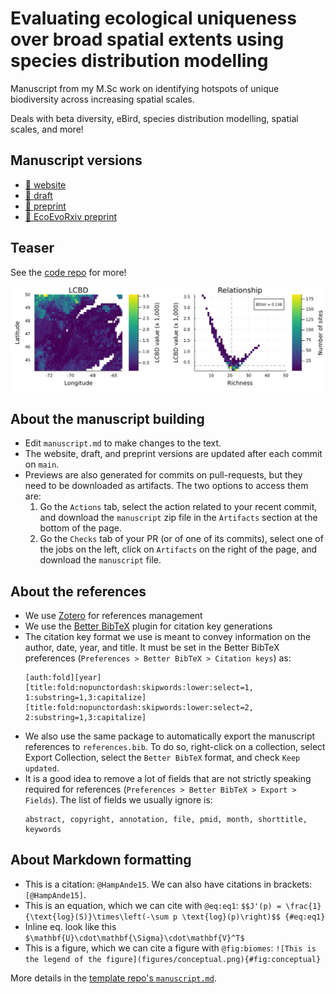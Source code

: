 # Evaluating ecological uniqueness over broad spatial extents using species distribution modelling

Manuscript from my M.Sc work on identifying hotspots of unique biodiversity across increasing spatial scales.

Deals with beta diversity, eBird, species distribution modelling, spatial scales, and more!

## Manuscript versions

[main_html]: https://gabrieldansereau.github.io/ms_betadiversity_hotspots/
[main_draft]: https://gabrieldansereau.github.io/ms_betadiversity_hotspots/draft.pdf
[main_preprint]: https://gabrieldansereau.github.io/ms_betadiversity_hotspots/preprint.pdf
[ecoevo_preprint]: https://ecoevorxiv.org/tvmyg
[code_repo]: https://github.com/gabrieldansereau/betadiversity-hotspots


- [:blue_book: website][main_html]
- [:page_facing_up: draft][main_draft]
- [:newspaper: preprint][main_preprint]
- [:tada: EcoEvoRxiv preprint][ecoevo_preprint]

## Teaser

See the [code repo][code_repo] for more!

![Scaling GIF](https://github.com/gabrieldansereau/betadiversity-hotspots/blob/main/fig/bart/05_bart_scaling.gif)

## About the manuscript building

- Edit `manuscript.md` to make changes to the text.
- The website, draft, and preprint versions are updated after each commit on
  `main`. 
- Previews are also generated for commits on pull-requests, but they need to be
  downloaded as artifacts. The two options to access them are:
  1. Go the `Actions` tab, select the action related to your recent commit, and
     download the `manuscript` zip file in the `Artifacts` section at the bottom
     of the page.
  1. Go the `Checks` tab of your PR (or of one of its commits), select one of
     the jobs on the left, click on `Artifacts` on the right of the page,
     and download the `manuscript` file.

## About the references

- We use [Zotero](https://www.zotero.org/) for references management
- We use the [Better BibTeX](https://retorque.re/zotero-better-bibtex/) plugin
  for citation key generations
- The citation key format we use is meant to convey information on the author,
  date, year, and title. It must be set in the Better BibTeX preferences 
  (`Preferences > Better BibTeX > Citation keys`) as:
    ```
    [auth:fold][year][title:fold:nopunctordash:skipwords:lower:select=1,    1:substring=1,3:capitalize][title:fold:nopunctordash:skipwords:lower:select=2,  2:substring=1,3:capitalize]
    ```
- We also use the same package to automatically export the manuscript references
  to `references.bib`. To do so, right-click on a collection, select Export
  Collection, select the `Better BibTeX` format, and check `Keep updated`.
- It is a good idea to remove a lot of fields that are not strictly speaking
  required for references (`Preferences > Better BibTeX > Export > Fields`). The list of fields we usually ignore is:
    ```
    abstract, copyright, annotation, file, pmid, month, shorttitle, keywords
    ```

## About Markdown formatting

- This is a citation: `@HampAnde15`. We can also have citations in brackets:
  `[@HampAnde15]`.
- This is an equation, which we can cite with `@eq:eq1`:
  `$$J'(p) = \frac{1}{\text{log}(S)}\times\left(-\sum p \text{log}(p)\right)$$
  {#eq:eq1}`
- Inline eq. look like this `$\mathbf{U}\cdot\mathbf{\Sigma}\cdot\mathbf{V}^T$`
- This is a figure, which we can cite a figure with `@fig:biomes`:
  `![This is the legend of the figure](figures/conceptual.png){#fig:conceptual}`

More details in the [template repo's `manuscript.md`](https://github.com/PoisotLab/manuscript-template/blob/master/manuscript.md).
